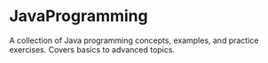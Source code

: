 # JavaProgramming
A collection of Java programming concepts, examples, and practice exercises. Covers basics to advanced topics.
